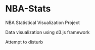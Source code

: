 # NBA-Stats
NBA Statistical Visualization Project

Data visualization using d3.js framework


Attempt to disturb
